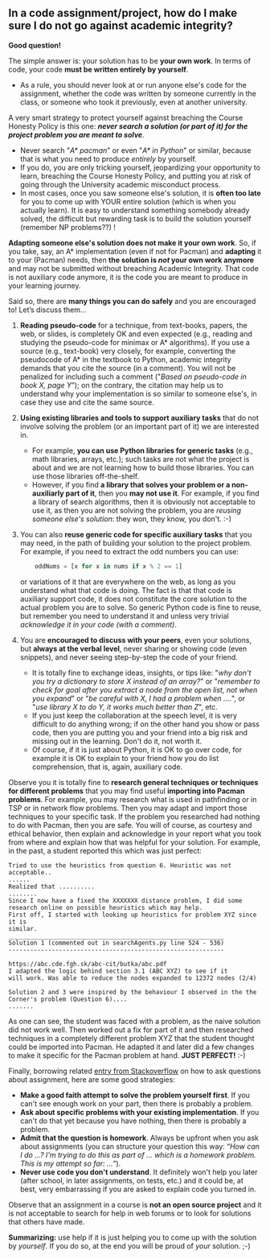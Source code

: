 ## In a code assignment/project, how do I make sure I do not go against academic integrity?

**Good question!**

The simple answer is: your solution has to be **your own work**. In terms of code, your code **must be written entirely by yourself**.

* As a rule, you should never look at or run anyone else's code for the assignment, whether the code was written by someone currently in the class, or someone who took it previously, even at another university. 

A very smart strategy to protect yourself against breaching the Course Honesty Policy is this one: _**never search a solution (or part of it) for the project problem you are meant to solve**_.

* Never search "_A* pacman_" or even "_A* in Python_" or similar, because that is what you need to produce _entirely_ by yourself. 
* If you do, you are only tricking yourself, jeopardizing your opportunity to learn, breaching the Course Honesty Policy, and putting you at risk of going through the University academic misconduct process. 
* In most cases, once you saw someone else's solution, it is **often too late** for you to come up with YOUR entire solution (which is when you actually learn). It is easy to understand something somebody already solved, the difficult but rewarding task is to build the solution yourself (remember NP problems??) !

**Adapting someone else's solution does not make it your own work**. So, if you take, say, an A* implementation (even if not for Pacman) and **adapting** it to your (Pacman) needs, then **the solution is _not_ your own work anymore** and may not be submitted without breaching Academic Integrity. That code is not auxiliary code anymore, it is the code you are meant to produce in your learning journey. 


Said so, there are **many things you can do safely** and you are encouraged to! Let’s discuss them...

1. **Reading pseudo-code** for a technique, from text-books, papers, the web, or slides, is completely OK and even expected (e.g., reading and studying the pseudo-code for minimax or A* algorithms). If you use a source (e.g., text-book) very closely, for example, converting the pseudocode of A* in the textbook to Python, academic integrity demands that you cite the source (in a comment). You will not be penalized for including such a comment ("_Based on pseudo-code in book X, page Y_”); on the contrary, the citation may help us to understand why your implementation is so similar to someone else's, in case they use and cite the same source.
2. **Using existing libraries and tools to support auxiliary tasks** that do not involve solving the problem (or an important part of it) we are interested in. 

    * For example, **you can use Python libraries for generic tasks** (e.g., math libraries, arrays, etc.); such tasks are not what the project is about and we are not learning how to build those libraries. You can use those libraries off-the-shelf. 
    * However, if you find **a library that solves your problem or a non-auxiliarly part of it**, then you **may not use it**. For example, if you find a library of search algorithms, then it is obviously not acceptable to use it, as then you are not solving the problem, you are _reusing someone else's solution_: they won, they know, you don't. :-)

3. You can also **reuse generic code for specific auxiliary tasks** that you may need, in the path of building your solution to the project problem. For example, if you need to extract the odd numbers you can use:

    ```python
        oddNums = [x for x in nums if x % 2 == 1] 
    ```

    or variations of it that are everywhere on the web, as long as you understand what that code is doing. The fact is that that code is auxiliary support code, it does not constitute the core solution to the actual problem you are to solve. So generic Python code is fine to reuse, but remember you need to understand it and unless very trivial _acknowledge it in your code (with a comment)_.

4. You are **encouraged to discuss with your peers**, even your solutions, but **always at the verbal level**, never sharing or showing code (even snippets), and never seeing step-by-step the code of your friend. 

    * It is totally fine to exchange ideas, insights, or tips like: "_why don't you try a dictionary to store X instead of an array?_" or "_remember to check for goal after you extract a node from the open list, not when you expand_" or "_be careful with X, I had a problem when ...._", or "_use library X to do Y, it works much better than Z_", etc.
    * If you just keep the collaboration at the speech level, it is very difficult to do anything wrong; if on the other hand you show or pass code, then you are putting you and your friend into a big risk and missing out in the learning. Don't do it, not worth it. 
    * Of course, if it is just about Python, it is OK to go over code, for example it is OK to explain to your friend how you do list comprehension, that is, again, auxiliary code.

 
Observe you it is totally fine to **research general techniques or techniques for different problems** that you may find useful **importing into Pacman problems**. For example, you may research what is used in pathfinding or in TSP or in network flow problems. Then you may adapt and import those techniques to your specific task. If the problem you researched had nothing to do with Pacman, then you are safe. You will of course, as courtesy and ethical behavior, then explain and acknowledge in your report what you took from where and explain how that was helpful for your solution. For example, in the past, a student reported this which was just perfect:

```
Tried to use the heuristics from question 6. Heuristic was not
acceptable..
......
Realized that ..........
........
Since I now have a fixed the XXXXXXX distance problem, I did some 
research online on possible heuristics which may help.
First off, I started with looking up heuristics for problem XYZ since it is
similar.
____________________________________________________________
Solution 1 (commented out in searchAgents.py line 524 - 536) 
------------------------------------------------------------

https://abc.cde.fgh.sk/abc-cit/butka/abc.pdf
I adapted the logic behind section 3.1 (ABC XYZ) to see if it
will work. Was able to reduce the nodes expanded to 12372 nodes (2/4)

Solution 2 and 3 were inspired by the behaviour I observed in the the
Corner's problem (Question 6)....
.......
```

As one can see, the student was faced with a problem, as the naive solution did not work well. Then worked out a fix for part of it and then researched techniques in a completely different problem XYZ that the student thought could be imported into Pacman. He adapted it and later did a few changes to make it specific for the Pacman problem at hand. **JUST PERFECT!** :-)

Finally, borrowing  related [entry from Stackoverflow](http://meta.stackoverflow.com/questions/334822/how-do-i-ask-and-answer-homework-questions) on how to ask questions about assignment, here are some good strategies:

* **Make a good faith attempt to solve the problem yourself first**. If you can't see enough work on your part, then there is probably a problem.
* **Ask about specific problems with your existing implementation**. If you can't do that yet because you have nothing, then there is probably a problem.
* **Admit that the question is homework**. Always be upfront when you ask about assignments (you can structure your question this way: “_How can I do …? I'm trying to do this as part of … which is a homework problem. This is my attempt so far: ..._”).
* **Never use code you don't understand**. It definitely won't help you later (after school, in later assignments, on tests, etc.) and it could be, at best, very embarrassing if you are asked to explain code you turned in.

Observe that an assignment in a course is **not an open source project** and it is not acceptable to search for help in web forums or to look for solutions that others have made. 

**Summarizing:** use help if it is just helping you to come up with the solution by _yourself_. If you do so, at the end you will be proud of _your_ solution. ;-)
